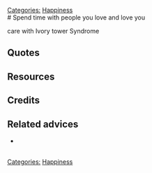 [Categories:](../Categories/index.md) [Happiness](../Categories/Happiness.md)<br># Spend time with people you love and love you


care with Ivory tower Syndrome
## Quotes

## Resources

## Credits

## Related advices

- 
<br>[Categories:](../Categories/index.md) [Happiness](../Categories/Happiness.md)